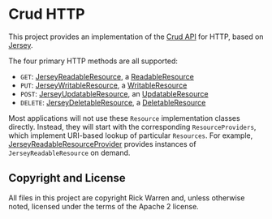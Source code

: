 Crud HTTP
=========

This project provides an implementation of the [Crud API](https://github.com/rickbw/crud-api) for HTTP, based on [Jersey](https://jersey.java.net).

The four primary HTTP methods are all supported:
* `GET`: [JerseyReadableResource](https://github.com/rickbw/crud-http/blob/master/src/main/java/rickbw/crud/http/JerseyReadableResource.java), a [ReadableResource](https://github.com/rickbw/crud-api/blob/master/src/main/java/rickbw/crud/ReadableResource.java)
* `PUT`: [JerseyWritableResource](https://github.com/rickbw/crud-http/blob/master/src/main/java/rickbw/crud/http/JerseyWritableResource.java), a [WritableResource](https://github.com/rickbw/crud-api/blob/master/src/main/java/rickbw/crud/WritableResource.java)
* `POST`: [JerseyUpdatableResource](https://github.com/rickbw/crud-http/blob/master/src/main/java/rickbw/crud/http/JerseyUpdatableResource.java), an [UpdatableResource](https://github.com/rickbw/crud-api/blob/master/src/main/java/rickbw/crud/UpdatableResource.java)
* `DELETE`: [JerseyDeletableResource](https://github.com/rickbw/crud-http/blob/master/src/main/java/rickbw/crud/http/JerseyDeletableResource.java), a [DeletableResource](https://github.com/rickbw/crud-api/blob/master/src/main/java/rickbw/crud/DeletableResource.java)

Most applications will not use these `Resource` implementation classes directly. Instead, they will start with the corresponding `ResourceProviders`, which implement URI-based lookup of particular `Resources`. For example, [JerseyReadableResourceProvider](https://github.com/rickbw/crud-http/blob/master/src/main/java/rickbw/crud/http/JerseyReadableResourceProvider.java) provides instances of `JerseyReadableResource` on demand.


Copyright and License
---------------------
All files in this project are copyright Rick Warren and, unless otherwise
noted, licensed under the terms of the Apache 2 license.
